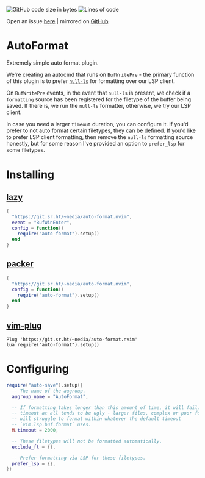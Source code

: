 ![GitHub code size in bytes](https://img.shields.io/github/languages/code-size/aidenlangley/auto-format.nvim?style=flat-square)
![Lines of code](https://img.shields.io/tokei/lines/git.sr.ht/~nedia/auto-format.nvim?style=flat-square)

Open an issue [here](https://todo.sr.ht/~nedia/nvim) | mirrored on [GitHub](https://github.com/aidenlangley/auto-format.nvim)

# AutoFormat

Extremely simple auto format plugin.

We're creating an autocmd that runs on `BufWritePre` - the primary function of
this plugin is to prefer [`null-ls`](https://github.com/jose-elias-alvarez/null-ls.nvim)
for formatting over our LSP client.

On `BufWritePre` events, in the event that `null-ls` is present, we check if
a `formatting` source has been registered for the filetype of the buffer being
saved. If there is, we run the `null-ls` formatter, otherwise, we try our LSP
client.

In case you need a larger `timeout` duration, you can configure it. If you'd
prefer to not auto format certain filetypes, they can be defined. If you'd like
to prefer LSP client formatting, then remove the `null-ls` formatting source
honestly, but for some reason I've provided an option to `prefer_lsp` for some
filetypes.

# Installing

## [lazy](https://github.com/folke/lazy.nvim)

```lua
{
  "https://git.sr.ht/~nedia/auto-format.nvim",
  event = "BufWinEnter",
  config = function()
    require("auto-format").setup()
  end
}
```

## [packer](https://github.com/wbthomason/packer.nvim)

```lua
{
  "https://git.sr.ht/~nedia/auto-format.nvim",
  config = function()
    require("auto-format").setup()
  end
}
```

## [vim-plug](https://github.com/junegunn/vim-plug)

```vim
Plug 'https://git.sr.ht/~nedia/auto-format.nvim'
lua require("auto-format").setup()
```

# Configuring

```lua
require("auto-save").setup({
  -- The name of the augroup.
  augroup_name = "AutoFormat",

  -- If formatting takes longer than this amount of time, it will fail. Having no
  -- timeout at all tends to be ugly - larger files, complex or poor formatters
  -- will struggle to format within whatever the default timeout
  -- `vim.lsp.buf.format` uses.
  M.timeout = 2000,

  -- These filetypes will not be formatted automatically.
  exclude_ft = {},

  -- Prefer formatting via LSP for these filetypes.
  prefer_lsp = {},
})
```
